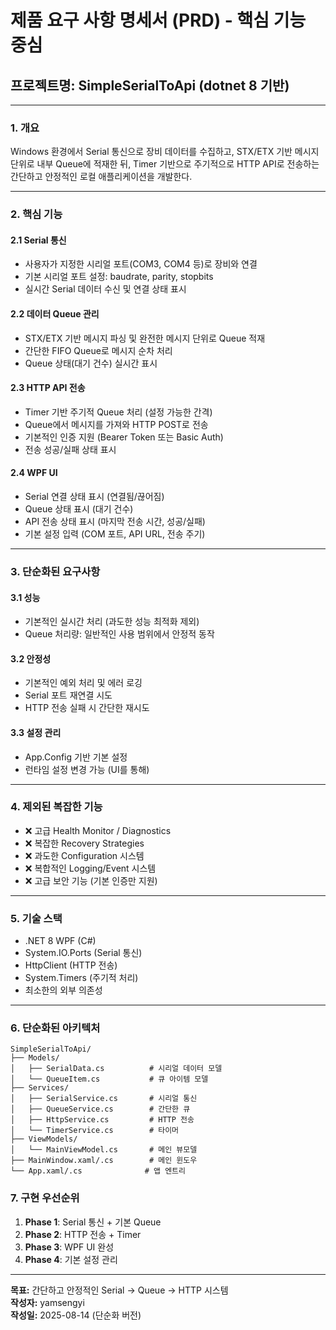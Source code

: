 # 제품 요구 사항 명세서 (PRD) - 핵심 기능 중심
## 프로젝트명: SimpleSerialToApi (dotnet 8 기반)

---

### 1. 개요
Windows 환경에서 Serial 통신으로 장비 데이터를 수집하고, STX/ETX 기반 메시지 단위로 내부 Queue에 적재한 뒤, Timer 기반으로 주기적으로 HTTP API로 전송하는 간단하고 안정적인 로컬 애플리케이션을 개발한다.

---

### 2. 핵심 기능

#### 2.1 Serial 통신
- 사용자가 지정한 시리얼 포트(COM3, COM4 등)로 장비와 연결
- 기본 시리얼 포트 설정: baudrate, parity, stopbits
- 실시간 Serial 데이터 수신 및 연결 상태 표시 

#### 2.2 데이터 Queue 관리
- STX/ETX 기반 메시지 파싱 및 완전한 메시지 단위로 Queue 적재
- 간단한 FIFO Queue로 메시지 순차 처리
- Queue 상태(대기 건수) 실시간 표시

#### 2.3 HTTP API 전송
- Timer 기반 주기적 Queue 처리 (설정 가능한 간격)
- Queue에서 메시지를 가져와 HTTP POST로 전송
- 기본적인 인증 지원 (Bearer Token 또는 Basic Auth)
- 전송 성공/실패 상태 표시

#### 2.4 WPF UI
- Serial 연결 상태 표시 (연결됨/끊어짐)
- Queue 상태 표시 (대기 건수)
- API 전송 상태 표시 (마지막 전송 시간, 성공/실패)
- 기본 설정 입력 (COM 포트, API URL, 전송 주기)

---

### 3. 단순화된 요구사항

#### 3.1 성능
- 기본적인 실시간 처리 (과도한 성능 최적화 제외)
- Queue 처리량: 일반적인 사용 범위에서 안정적 동작

#### 3.2 안정성
- 기본적인 예외 처리 및 에러 로깅
- Serial 포트 재연결 시도
- HTTP 전송 실패 시 간단한 재시도

#### 3.3 설정 관리
- App.Config 기반 기본 설정
- 런타임 설정 변경 가능 (UI를 통해)

---

### 4. 제외된 복잡한 기능
- ❌ 고급 Health Monitor / Diagnostics
- ❌ 복잡한 Recovery Strategies  
- ❌ 과도한 Configuration 시스템
- ❌ 복합적인 Logging/Event 시스템
- ❌ 고급 보안 기능 (기본 인증만 지원)

---

### 5. 기술 스택
- .NET 8 WPF (C#)
- System.IO.Ports (Serial 통신)
- HttpClient (HTTP 전송)
- System.Timers (주기적 처리)
- 최소한의 외부 의존성

---

### 6. 단순화된 아키텍처
```
SimpleSerialToApi/
├── Models/
│   ├── SerialData.cs          # 시리얼 데이터 모델
│   └── QueueItem.cs           # 큐 아이템 모델
├── Services/
│   ├── SerialService.cs       # 시리얼 통신
│   ├── QueueService.cs        # 간단한 큐
│   ├── HttpService.cs         # HTTP 전송
│   └── TimerService.cs        # 타이머
├── ViewModels/
│   └── MainViewModel.cs       # 메인 뷰모델
├── MainWindow.xaml/.cs        # 메인 윈도우
└── App.xaml/.cs              # 앱 엔트리
```

### 7. 구현 우선순위
1. **Phase 1**: Serial 통신 + 기본 Queue
2. **Phase 2**: HTTP 전송 + Timer
3. **Phase 3**: WPF UI 완성
4. **Phase 4**: 기본 설정 관리

---

**목표:** 간단하고 안정적인 Serial → Queue → HTTP 시스템  
**작성자:** yamsengyi  
**작성일:** 2025-08-14 (단순화 버전)
